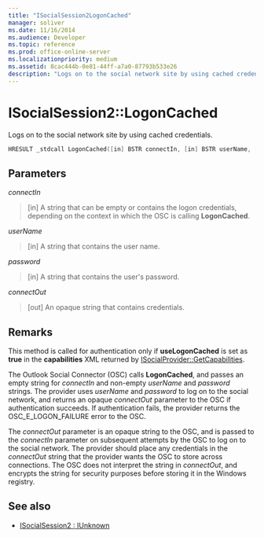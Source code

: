 ```yaml
---
title: "ISocialSession2LogonCached"
manager: soliver
ms.date: 11/16/2014
ms.audience: Developer
ms.topic: reference
ms.prod: office-online-server
ms.localizationpriority: medium
ms.assetid: 8cac444b-0e81-44ff-a7a0-87793b533e26
description: "Logs on to the social network site by using cached credentials."
---
```


# ISocialSession2::LogonCached

Logs on to the social network site by using cached credentials.
  
```cpp
HRESULT _stdcall LogonCached([in] BSTR connectIn, [in] BSTR userName, [in] BSTR password,  [out] BSTR connectOut);
```

## Parameters

_connectIn_
  
> [in] A string that can be empty or contains the logon credentials, depending on the context in which the OSC is calling **LogonCached**.
    
_userName_
  
> [in] A string that contains the user name.
    
_password_
  
> [in] A string that contains the user's password.
    
_connectOut_
  
> [out] An opaque string that contains credentials.
    
## Remarks

This method is called for authentication only if **useLogonCached** is set as **true** in the **capabilities** XML returned by [ISocialProvider::GetCapabilities](isocialprovider-getcapabilities.md).
  
The Outlook Social Connector (OSC) calls **LogonCached**, and passes an empty string for  _connectIn_ and non-empty  _userName_ and  _password_ strings. The provider uses  _userName_ and  _password_ to log on to the social network, and returns an opaque  _connectOut_ parameter to the OSC if authentication succeeds. If authentication fails, the provider returns the OSC_E_LOGON_FAILURE error to the OSC. 
  
The  _connectOut_ parameter is an opaque string to the OSC, and is passed to the  _connectIn_ parameter on subsequent attempts by the OSC to log on to the social network. The provider should place any credentials in the _connectOut_ string that the provider wants the OSC to store across connections. The OSC does not interpret the string in  _connectOut_, and encrypts the string for security purposes before storing it in the Windows registry.
  
## See also

- [ISocialSession2 : IUnknown](isocialsession2iunknown.md)

